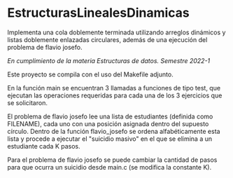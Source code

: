 # EstructurasLinealesDinamicas
Implementa una cola doblemente terminada utilizando arreglos dinámicos y listas doblemente enlazadas circulares, además de una ejecución del problema de flavio josefo.

*En cumplimiento de la materia Estructuras de datos. Semestre 2022-1*


Este proyecto se compila con el uso del Makefile adjunto.

En la función main se encuentran 3 llamadas a funciones de tipo test, que ejecutan las operaciones
requeridas para cada una de los 3 ejercicios que se solicitaron.

El problema de flavio josefo lee una lista de estudiantes (definida como FILENAME), cada uno con una posición asignada dentro del supuesto círculo. Dentro de la función flavio_josefo se ordena alfabéticamente esta lista y procede a ejecutar el "suicidio masivo" en el que se elimina a un estudiante cada K pasos.

Para el problema de flavio josefo se puede cambiar la cantidad de pasos para que ocurra un suicidio desde main.c (se modifica la constante K).
